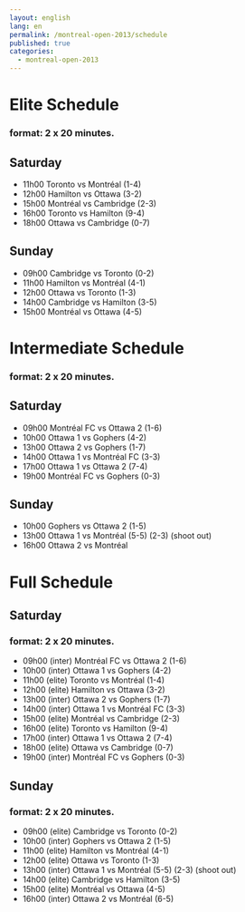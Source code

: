 ```yaml
---
layout: english
lang: en
permalink: /montreal-open-2013/schedule
published: true
categories:
  - montreal-open-2013
---
```


# Elite Schedule

### format: 2 x 20 minutes.

## Saturday

* 11h00 Toronto vs Montréal   (1-4)
* 12h00 Hamilton vs Ottawa    (3-2)
* 15h00 Montréal vs Cambridge (2-3)
* 16h00 Toronto vs Hamilton   (9-4)
* 18h00 Ottawa vs Cambridge   (0-7)

## Sunday

* 09h00 Cambridge vs Toronto    (0-2)
* 11h00 Hamilton vs Montréal    (4-1)
* 12h00 Ottawa vs Toronto       (1-3)
* 14h00 Cambridge vs Hamilton   (3-5)
* 15h00 Montréal vs Ottawa      (4-5)

# Intermediate Schedule

### format: 2 x 20 minutes.

## Saturday

* 09h00 Montréal FC vs Ottawa 2 (1-6)
* 10h00 Ottawa 1 vs Gophers     (4-2)
* 13h00 Ottawa 2 vs Gophers     (1-7)
* 14h00 Ottawa 1 vs Montréal FC (3-3)
* 17h00 Ottawa 1 vs Ottawa 2    (7-4)
* 19h00 Montréal FC vs Gophers  (0-3)

## Sunday

* 10h00 Gophers vs Ottawa 2     (1-5)
* 13h00 Ottawa 1 vs Montréal    (5-5) (2-3) (shoot out)
* 16h00 Ottawa 2 vs Montréal

# Full Schedule

## Saturday

### format: 2 x 20 minutes.

* 09h00 (inter) Montréal FC vs Ottawa 2 (1-6)
* 10h00 (inter) Ottawa 1 vs Gophers     (4-2)
* 11h00 (elite) Toronto vs Montréal     (1-4)
* 12h00 (elite) Hamilton vs Ottawa      (3-2)
* 13h00 (inter) Ottawa 2 vs Gophers     (1-7)
* 14h00 (inter) Ottawa 1 vs Montréal FC (3-3)
* 15h00 (elite) Montréal vs Cambridge   (2-3)
* 16h00 (elite) Toronto vs Hamilton     (9-4)
* 17h00 (inter) Ottawa 1 vs Ottawa 2    (7-4)
* 18h00 (elite) Ottawa vs Cambridge     (0-7)
* 19h00 (inter) Montréal FC vs Gophers  (0-3)

## Sunday

### format: 2 x 20 minutes.

* 09h00 (elite) Cambridge vs Toronto    (0-2)
* 10h00 (inter) Gophers vs Ottawa 2     (1-5)
* 11h00 (elite) Hamilton vs Montréal    (4-1)
* 12h00 (elite) Ottawa vs Toronto       (1-3)
* 13h00 (inter) Ottawa 1 vs Montréal    (5-5) (2-3) (shoot out)
* 14h00 (elite) Cambridge vs Hamilton   (3-5)
* 15h00 (elite) Montréal vs Ottawa      (4-5)
* 16h00 (inter) Ottawa 2 vs Montréal    (6-5)
